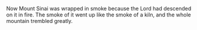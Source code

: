 Now Mount Sinai was wrapped in smoke because the Lord had descended on it in fire. The smoke of it went up like the smoke of a kiln, and the whole mountain trembled greatly.
